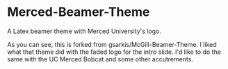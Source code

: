 # Merced-Beamer-Theme

A Latex beamer theme with Merced University's logo.

As you can see, this is forked from gsarkis/McGill-Beamer-Theme. I liked what that theme did with the faded 
logo for the intro slide. I'd like to do the same with the UC Merced Bobcat and some other
accutrements.   
